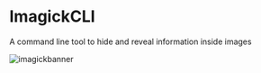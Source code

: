 # ImagickCLI
A command line tool to hide and reveal information inside images

![imagickbanner](https://user-images.githubusercontent.com/94278611/153707772-3f6e8861-843a-4ea6-831a-ea93f952adc6.png)
